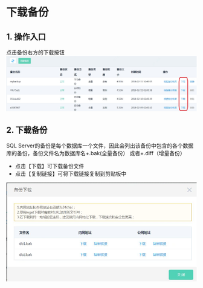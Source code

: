 # 下载备份

## 1. 操作入口
点击备份右方的下载按钮
![下载备份1](../../../../../../image/RDS/Download-Backup-1.png)

## 2. 下载备份
SQL Server的备份是每个数据库一个文件，因此会列出该备份中包含的各个数据库的备份，备份文件名为数据库名+.bak(全量备份） 或者+.diff（增量备份）

- 点击【下载】可下载备份文件
- 点击【复制链接】可将下载链接复制到剪贴板中

![下载备份2](../../../../../../image/RDS/Download-Backup-2.png)

